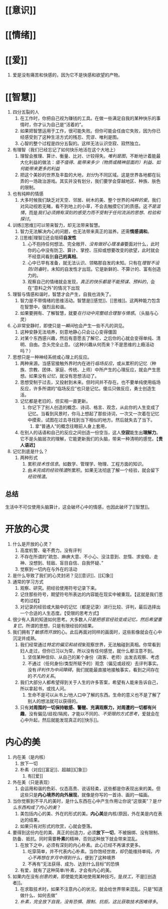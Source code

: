 # [[意识]] 
# [[情绪]] 

# [[爱]] 
1. 爱是没有痛苦和快感的，因为它不是快感和欲望的产物。

# [[智慧]] 
1. 四分五裂的人
	1. 在工作时，你把自己视为赚钱的工具。在做一些满足自我的某种快乐的事情时，你才认为自己是“活着的”。
	2. 如果把智慧运用于工作，很可能失败。但你可能会任由它失败，因为你已经感受到了这种生活方式的残忍、荒谬、唯利是图。
	3. 心智的整个过程是四分五裂的。这样无法认识空寂、寂然独立。
2. 有理智（我们已经忘记了如何快乐地活在这个大地上）
	1. 理智会推理、算计、衡量、比对、计较得失。*唯利是图*，不断地计着能最大化利益的做法：*值不值得、能带来多少（物质或精神层面的）利益、如何能带来更多的利益*
	2. 把这个美妙的世界及丰盈的大地，*划分*为不同区域。这是世界各地都在玩弄的一场政治游戏。其实并没有划分，我们要学会穿越地区、种族、肤色的限制。
3. 也有纯粹的情感
	1. 大多时候我们缺乏对天空、邻居、树木的美、整个世界的*纯粹的爱*。我们对风动视若无睹，看不到地上的小草，不会去触摸它们的质感。这*不是滥情*，而是*我们必须拥有深刻的感受力而不受制于任何流派的思想、检验和探讨*。
4. 训练[[思维]]可以带来智力，却无法带来智慧。
	1. 智力无法解决内心的问题，也无法带来真正的滋养。还需**情感调和**。
	2. [[思维|理智]]还会阻碍**自发性** 
		1. 心不抱持任何想法、完全敞开、*没有做好心理准备*要面对什么，此时你的心中没有防卫、算计、掌控、压抑或想要改变的欲望，此时就会不经意间看到**自己的真相**。
		2. 心中已早有准备，就无法认识、领略那自发的未知。只有在*理智不设防/防备*时，未知的自发性才出现。它是新鲜的、不算计的、富有创造力的。
		3. 观察自己的情绪就会发现，*真正的快乐都是不能预谋、预料的*，会在“意料之外”的情况下出现
5. 理智与情感和谐时，智慧才会产生，自我也消失了。
	1. 智力是不带情绪的思维活动。智慧是[[感觉]]、[[思维]]。这两种能力包含在智慧中，强烈且和谐。
	2. 如果要拥有、了解智慧，就要*在行动中完整结合理智与情感*。（头脑与心灵）
6. 心非常安静时，即使只是*一瞬间*也会产生一些不凡的洞见。
	1. 这种安静无法培养，刻意地静心只会让心变得僵固
	2. 对某个东西感兴趣，然后有意愿去了解它，之后你的心就会变得单纯、清明、自由。念头完全止息。（这种兴趣从何而来？不是思维的上瘾活动吗？）
7. 思想只是一种神经系统或心理上的反应。
	1. 两种来源。当感官接触外界时内在进行*临场反应*，或从累积的记忆（种族、宗教、团体、家庭、传统、上师）中所产生的心理反应，就会产生思想。如果没有*记忆*，就没有思想活动了。
	2. 思想受制于过去，又投射到未来。但时间并不存在。也不要单纯使用临场反应，许多所谓的“临场反应”也只是记忆。傻瓜只做反应，勇士创造生活。
	4. 记忆都是老旧的，但实相一直更新。
		1. 你记下了别人创造的概念、诗词、格言、观念，从此你的人生变成了记忆。当看到风景时，你马上想起了那些诗词，一次又一次着在记忆中摸索，试图在过去寻找到当下相似的地方。然后就失去了当下。
			1. 拿“普通人”的概念往眼前人身上套用，
	5. 在别人的话语和自己的反应之间创造一份空当，这人**空寂**能生出**理解力**。它不是头脑层次的理解，它能更新我们的头脑，带来一种清明的感觉。【**贵人语迟**】
8. 记忆到底是什么？
	1. 两种形式
		1. 累积*技术性信息*。如数学、管理学、物理、工程方面的知识。
		2. 由*未完成的经验残渣*所累积。如果无法彻底了解一个经验，就会留下*经验残渣*。
## 总结
生活中不可仅使用头脑算计，这会破坏心中的情感，也因此破坏了[[智慧]]。
# 开放的心灵
1. 什么是开放的心灵？
	1. 高度机警、毫不费力。没有评判
	2. 不存在所谓的“疏忽、麻痹大意、不小心、没注意到、怠惰、求安稳、走神、没想到、轻敌、盲目自信、自我怀疑、”
	3. 觉察到一切内在与外在的活动
2. 是什么导致了我们的心灵封闭？见[[意识]]、[[幻象]] 
3. 通常的学习方式
	1. 观察、研究。把经验使用符号记录下来。
	2. 记住那些符号，期望符号所表达的内容能在现实中被重现。【这就是我们思考的过程】
	3. 对记录的经验或大脑中的记忆（都是记录）进行比较、评判，最后选择出一个合适的人生态度。【受限的思考方式】
4. 很少有人真的知道如何思考。大多数人*只是把感官经验变成记忆，然后希望重复它*。所谓的思想，只是有限经验的结果。
5. 我们拥有了*敏感而开放*的心。此后再面对同样的画面时，这些影像就会在心中沉淀并成熟。
	1. 我们经常通过*特定的偏见和歧视*来观察世界，无法触碰到真相。你常看到妇人走过，但你已习以为常，所以没有任何感觉，就什么都注意不到。
		1. 坚信某种信仰、从自己的某个身份（政客、老师）出发去观察、考虑
		2. 不通过（任何身份/类型所赋予的）观念（偏见或歧视）去评判事实。没有*评判作为中间障碍*，我们就能最直接地接触事实，看到之间存在的*不凡的关系*。
	2. 我们大部分人都希望得到关于人生的许多答案，希望有人能来告诉自己，所以拿起书，或找人问。
		1. 生命不是可以从书上/他人口中了解的东西。生命的意义也不是了解了别人的想法就可以获得的。
	3. 只有**对周围的一切保持敏感、警醒、充满观察力，对周遭的一切都有兴趣**，没有偏见/歧视/隔阂，才能以不同的、*不受限的方式思考*，爱就会在心中升起，然后就能发现真正的[[快乐]]。
# 内心的美
1. 内在美（是内核）
	1. 放下一切 
	2. 朴素（对应[[富足]]、超越[[幻象]]）
		1. 有[[爱]] 
2. 外在美（只是表现）
	1. 会运用和谐的色彩、仪态高贵、说话轻柔，这些都是你表现出来的美。但这些只是**内心境界的向外展现**，就像是你写的一首诗、画的一幅画。
3. 当你觉察到不平凡的美时，是什么东西在心中产生作用让你说“这很美”？是*什么东西构成了内心的美*？
	1. 美包括内心的美、外在的形式的美。**内心美**是内核/原因，外在美是内在表达的结果。
	2. 如果只有对形式的欣赏，心就会堕落。
4. 要得到这份内在的美、真正的创造力，必须**放下一切**，不被捆绑、没有限制、防备、抵抗。同时需要**朴素**的精神，否则这种放下就会带来混乱。
	1. 在放下之中，必须有深刻的内心朴素。此心已经不再谋求更多。
		1. 吃穿简单，并不代表内心朴素。当你饱经世故，却仍能维持单纯，*内心不再想在岁月中得到什么*，便到了这种境界
		2. 不再有“无法获得、成为、达到什么目标”的恐惧
	2. 有爱，就有了这种简单/朴素，才会有内心的美。
5. 如果内在没有*创意的美*，即使能完美地使用某种技巧，是*技工*，不是[[创造者]]。
	1. 在求取技术时，如果不注意内心的状况，就会给世界带来混乱。只是“知道做什么、如何去做”
	2. *朴素，完全放下自我，没有恐惧、限制、抗拒。这比获取技术困难得多*。